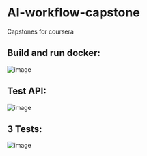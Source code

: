 # AI-workflow-capstone
Capstones for coursera

## Build and run docker:
![image](https://github.com/user-attachments/assets/97981daa-c773-45ae-ba3d-de55dd7e37dc)
## Test API:
![image](https://github.com/user-attachments/assets/44dc5120-bb7b-4328-87b1-df95362b6599)
## 3 Tests:
![image](https://github.com/user-attachments/assets/ad234fc1-bbc9-4413-9f95-1073005d03b1)
